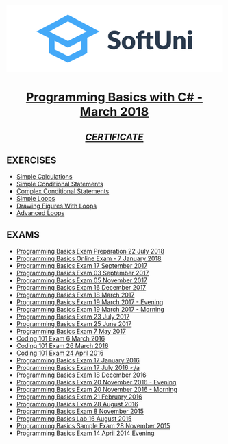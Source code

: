 <p align="center"><img src="https://github.com/blazarow09/ProgrammingBasicsWithCsharp/blob/master/img/logo.png" /></p>

# <a href="https://softuni.bg/trainings/1896/programming-basics-with-csharp-march-2018/open#lesson-7992"><p align="center">Programming Basics with C# - March 2018<p></a>

## <p align="center"> <a href="" > *CERTIFICATE* </a> </p>

## EXERCISES
* <a href="https://github.com/blazarow09/ProgrammingBasicsWithCsharp/tree/master/Simple%20Calculations" > Simple Calculations </a>
* <a href="https://github.com/blazarow09/ProgrammingBasicsWithCsharp/tree/master/Simple%20Conditional%20Statements" > Simple Conditional Statements </a>
* <a href="https://github.com/blazarow09/ProgrammingBasicsWithCsharp/tree/master/Complex%20Conditional%20Statements" > Complex Conditional Statements </a>
* <a href="https://github.com/blazarow09/ProgrammingBasicsWithCsharp/tree/master/Simple%20Loops" > Simple Loops </a>
* <a href="https://github.com/blazarow09/ProgrammingBasicsWithCsharp/tree/master/Drawing%20Figures%20with%20Loops" > Drawing Figures With Loops </a>
* <a href="https://github.com/blazarow09/ProgrammingBasicsWithCsharp/tree/master/Advanced%20Loops" > Advanced Loops </a>

## EXAMS
* <a href="https://github.com/blazarow09/ProgrammingBasicsWithCsharp/tree/master/Programming%20Basics%20Exam%20Preparation%2022%20July%202018" > Programming Basics Exam Preparation 22 July 2018 </a>
* <a href="https://github.com/blazarow09/ProgrammingBasicsWithCsharp/tree/master/Programming%20Basics%20Online%20Exam%20-%207%20January%202018" > Programming Basics Online Exam - 7 January 2018 </a>
* <a href="https://github.com/blazarow09/ProgrammingBasicsWithCsharp/tree/master/Programming%20Basics%20Exam%20-%2017%20September%202017" > Programming Basics Exam 17 September 2017 </a>
* <a href="https://github.com/blazarow09/ProgrammingBasicsWithCsharp/tree/master/Programming%20Basics%20Exam%20-%2003%20September%202017" > Programming Basics Exam 03 September 2017 </a>
* <a href="https://github.com/blazarow09/ProgrammingBasicsWithCsharp/tree/master/Programming%20Basics%20Exam%20-%2005%20November%202017" > Programming Basics Exam 05 November 2017 </a>
* <a href="https://github.com/blazarow09/ProgrammingBasicsWithCsharp/tree/master/Programming%20Basics%20Exam%20-%2016%20December%202017" > Programming Basics Exam 16 December 2017 </a>
* <a href="https://github.com/blazarow09/ProgrammingBasicsWithCsharp/tree/master/Programming%20Basics%20Exam%20-%2018%20March%202017" > Programming Basics Exam 18 March 2017 </a>
* <a href="https://github.com/blazarow09/ProgrammingBasicsWithCsharp/tree/master/Programming%20Basics%20Exam%20-%2019%20March%202017%20-%20Evening" > Programming Basics Exam 19 March 2017 - Evening </a>
* <a href="https://github.com/blazarow09/ProgrammingBasicsWithCsharp/tree/master/Programming%20Basics%20Exam%20-%2019%20March%202017%20-%20Morning" > Programming Basics Exam 19 March 2017 - Morning </a>
* <a href="https://github.com/blazarow09/ProgrammingBasicsWithCsharp/tree/master/Programming%20Basics%20Exam%20-%2023%20July%202017" > Programming Basics Exam 23 July 2017 </a>
* <a href="https://github.com/blazarow09/ProgrammingBasicsWithCsharp/tree/master/Programming%20Basics%20Exam%20-%2025%20June%202017" > Programming Basics Exam 25 June 2017 </a>
* <a href="https://github.com/blazarow09/ProgrammingBasicsWithCsharp/tree/master/Programming%20Basics%20Exam%20-%207%20May%202017" > Programming Basics Exam 7 May 2017 </a>
* <a href="https://github.com/blazarow09/ProgrammingBasicsWithCsharp/tree/master/Coding%20101%20Exam%20-%206%20March%202016" > Coding 101 Exam 6 March 2016 </a>
* <a href="https://github.com/blazarow09/ProgrammingBasicsWithCsharp/tree/master/Coding%20101%20Exam%20-%2026%20March%202016" > Coding 101 Exam 26 March 2016 </a>
* <a href="https://github.com/blazarow09/ProgrammingBasicsWithCsharp/tree/master/Coding%20101%20Exam%20-%2024%20April%202016" > Coding 101 Exam 24 April 2016 </a>
* <a href="https://github.com/blazarow09/ProgrammingBasicsWithCsharp/tree/master/Programming%20Basics%20Exam%20-%2017%20January%202016" > Programming Basics Exam 17 January 2016 </a>
* <a href="https://github.com/blazarow09/ProgrammingBasicsWithCsharp/tree/master/Programming%20Basics%20Exam%20-%2017%20July%202016" > Programming Basics Exam 17 July 2016 </a
* <a href="https://github.com/blazarow09/ProgrammingBasicsWithCsharp/tree/master/Programming%20Basics%20Exam%20-%2018%20December%202016" > Programming Basics Exam 18 December 2016 </a>
* <a href="https://github.com/blazarow09/ProgrammingBasicsWithCsharp/tree/master/Programming%20Basics%20Exam%20-%2020%20November%202016%20-%20Evening" > Programming Basics Exam 20 November 2016 - Evening </a>
* <a href="https://github.com/blazarow09/ProgrammingBasicsWithCsharp/tree/master/Programming%20Basics%20Exam%20-%2020%20November%202016%20-%20Morning" > Programming Basics Exam 20 November 2016 - Morning </a>
* <a href="https://github.com/blazarow09/ProgrammingBasicsWithCsharp/tree/master/Programming%20Basics%20Exam%20-%2021%20February%202016" > Programming Basics Exam 21 February 2016 </a>
* <a href="https://github.com/blazarow09/ProgrammingBasicsWithCsharp/tree/master/Programming%20Basics%20Exam%20-%2028%20August%202016" > Programming Basics Exam 28 August 2016 </a>
* <a href="https://github.com/blazarow09/ProgrammingBasicsWithCsharp/tree/master/Programming%20Basics%20Exam%20-%208%20November%202015" > Programming Basics Exam 8 November 2015 </a>
* <a href="https://github.com/blazarow09/ProgrammingBasicsWithCsharp/tree/master/Programming%20Basics%20Lab%20-%2016%20August%202015" > Programming Basics Lab 16 August 2015 </a>
* <a href="https://github.com/blazarow09/ProgrammingBasicsWithCsharp/tree/master/Programming%20Basics%20Sample%20Exam%20-%2028%20November%202015" > Programming Basics Sample Exam 28 November 2015 </a>
* <a href="https://github.com/blazarow09/ProgrammingBasicsWithCsharp/tree/master/Programming%20Basics%20Exam%2014%20April%202014%20Evening" > Programming Basics Exam 14 April 2014 Evening </a>


